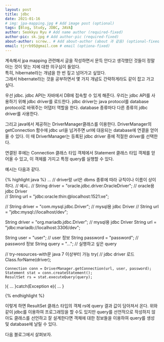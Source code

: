 ```yaml
---
layout: post
title: jdbc
date: 2021-01-16
# img: jpa-mapping.jpg # Add image post (optional)
tags: [Blog, Study, JDBC, JAVA]
author: Seokkyu Ryu # Add name author (required-fixed)
author-pic: sk.jpg # Add author-pic (required-fixed)
about-author: screw.. # Add about-author (about 과 같음) (optional-fixed)
email: tjrrb95@gmail.com # email (optiona-fixed)
---
```


계속해서 jpa mapping 관련해서 글을 작성하면서 문득 안다고 생각했던 것들이 정말 아는 것이 맞는 지에 대한 의구심이 들었다.  
특히, hibernate라는 개념을 한 번 짚고 넘어가고 싶었다.  
그래서 hibernate라는 것을 공부하면서 몇 가지 개념도 간략하게라도 같이 잡고 가고 싶다.  


우선 jdbc. jdbc API는 자바에서 DB에 접속할 수 있게 해준다. 
우리는 jdbc API를 사용하기 위해 jdbc driver를 로드한다. jdbc driver는 java protocol를 database protocol로 바꿔주는 어댑터 역할을 한다.
database 종류마다 다른 종류의 jdbc driver를 사용한다.


그리고 java에서 제공하는 DriverManager클래스를 이용한다. 
DriverManager의 getConnection 함수에 jdbc url을 넘겨주면 url에 대응되는 database에 연결을 얻어 올 수 있다. 
이 때 DriverManager는 등록된 jdbc driver 중에 적절한 driver를 선택한다. 


연결된 후에는 Connection 클래스 타입 객체에서 Statement 클래스 타입 객체를 얻어올 수 있고, 
이 객체를 가지고 특정 query를 실행할 수 있다.


예시는 다음과 같다.

{% highlight java %}
... 
// driver랑 url은 dbms 종류에 따라 규칙이나 이름이 상이하다.
// 예시.. 
// String driver = "oracle.jdbc.driver.OracleDriver"; // oracle용 jdbc Driver  
// String url = "jdbc:oracle:thin:@localhost:1521:xe";

// String driver = "com.mysql.jdbc.Driver"; // mysql용 jdbc Driver
// String url = "jdbc:mysql://localhost/dev"; 

String driver = "org.mariadb.jdbc.Driver"; // mysql용 jdbc Driver
String url = "jdbc:mariadb://localhost:3306/dev";

String user = "user"; // user 정보
String password = "password"; // password 정보
String query = "..."; // 실행하고 싶은 query

// try-resources-with문 java 7 이상부터 가능
try(
    // jdbc driver 로드
    Class.forName(driver);

    Connection conn = DriverManager.getConnection(url, user, password);
    Statement stat = conn.createStatement();
    ResultSet rs = stat.executeQuery(query); 
){
    ...
}catch(Exception e){
    ...
}

{% endhighlight %}

이렇게 하면 ResultSet 클래스 타입의 객체 rs에 query 결과 값이 담아져서 온다. 
위와 같이 jdbc를 이용하여 프로그래밍을 할 수도 있지만 query를 선언적으로 작성하지 않아도 클래스를 선언하고 잘 설계한다면
객체에 대한 정보들을 이용하여 query를 생성 및 database에 날릴 수 있다. 

다음 블로그에서 살펴보자.







